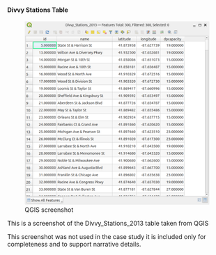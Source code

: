 #### Divvy Stations Table

<figure class="float-right">
  <a href="../images/Divvy_Stations_table.png" target="_blank" title="Select image to open full sized chart">
  <img src="../images/thumbnails/Divvy_Stations_table.png" alt="screenshot showing information from the stations table inside the QGIS application">
  </a>
  <figcaption>
  QGIS screenshot
  </figcaption>
</figure>



This is a screenshot of the Divvy_Stations_2013 table taken from QGIS

This screenshot was not used in the case study it is included only for completeness and to support narrative details.

<br style="clear: both;"></br>

